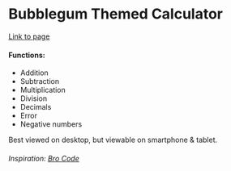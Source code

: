 # Bubblegum Themed Calculator
<a href="https://amy0thompson.github.io/calculator/">Link to page</a>
<h4>Functions:</h4>
<ul>
  <li>Addition</li>
  <li>Subtraction</li>
  <li>Multiplication</li>
  <li>Division</li>
  <li>Decimals</li>
  <li>Error</li>
  <li>Negative numbers</li>
</ul>
Best viewed on desktop, but viewable on smartphone & tablet.
<h6>Inspiration: <a href="https://www.youtube.com/watch?v=I5kj-YsmWjM">Bro Code</a></h6>

